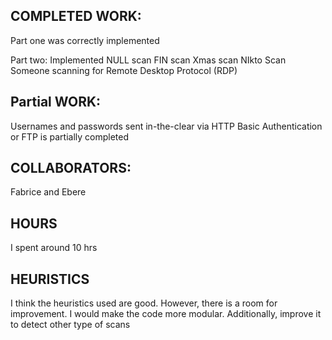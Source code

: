 ## COMPLETED WORK:
Part one was correctly implemented

Part two: Implemented
  NULL scan
  FIN scan
  Xmas scan
  NIkto Scan
  Someone scanning for Remote Desktop Protocol (RDP)
  
## Partial WORK:
  Usernames and passwords sent in-the-clear via HTTP Basic Authentication or FTP is partially completed
  
## COLLABORATORS:
  Fabrice and Ebere
  
 ## HOURS
  I spent around 10 hrs
  
 ## HEURISTICS
  I think the heuristics used are good. However, there is a room for improvement. I would make the code more modular.
  Additionally, improve it to detect other type of scans

